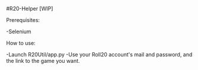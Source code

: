 #R20-Helper 
[WIP]

Prerequisites:

-Selenium

How to use:

-Launch R20Util/app.py
-Use your Roll20 account's mail and password, and the link to the game you want.
